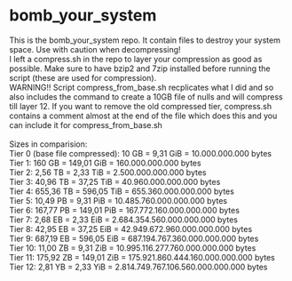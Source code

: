 # bomb_your_system

This is the bomb_your_system repo. It contain files to destroy your system space. Use with caution when decompressing! <br>
I left a compress.sh in the repo to layer your compression as good as possible. Make sure to have bzip2 and 7zip installed before running the script (these are used for compression). <br>
WARNING!! Script compress_from_base.sh recplicates what I did and so also includes the command to create a 10GB file of nulls and will compress till layer 12. If you want to remove the old compressed tier, compress.sh contains a comment almost at the end of the file which does this and you can include it for compress_from_base.sh <br> <br>
Sizes in comparision: <br>
Tier 0 (base file compressed): 10 GB     = 9,31 GiB   = 10.000.000.000 bytes <br>
Tier 1:                        160 GB    = 149,01 GiB = 160.000.000.000 bytes <br>
Tier 2:                        2,56 TB   = 2,33 TiB   = 2.500.000.000.000 bytes <br>
Tier 3:                        40,96 TB  = 37,25 TiB  = 40.960.000.000.000 bytes <br>
Tier 4:                        655,36 TB = 596,05 TiB = 655.360.000.000.000 bytes <br>
Tier 5:                        10,49 PB  = 9,31 PiB   = 10.485.760.000.000.000 bytes <br>
Tier 6:                        167,77 PB = 149,01 PiB = 167.772.160.000.000.000 bytes <br>
Tier 7:                        2,68 EB   = 2,33 EiB   = 2.684.354.560.000.000.000 bytes <br>
Tier 8:                        42,95 EB  = 37,25 EiB  = 42.949.672.960.000.000.000 bytes <br>
Tier 9:                        687,19 EB = 596,05 EiB = 687.194.767.360.000.000.000 bytes <br>
Tier 10:                       11,00 ZB  = 9,31 ZiB   = 10.995.116.277.760.000.000.000 bytes <br>
Tier 11:                       175,92 ZB = 149,01 ZiB = 175.921.860.444.160.000.000.000 bytes <br>
Tier 12:                       2,81 YB   =  2,33 YiB  = 2.814.749.767.106.560.000.000.000 bytes <br>
